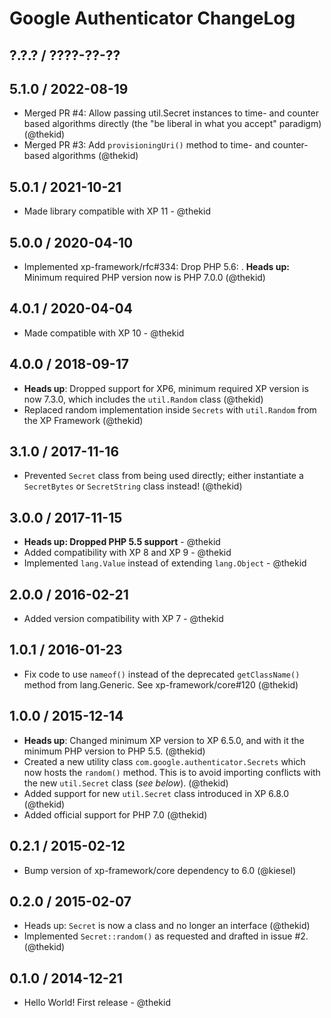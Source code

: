Google Authenticator ChangeLog
==============================

## ?.?.? / ????-??-??

## 5.1.0 / 2022-08-19

* Merged PR #4: Allow passing util.Secret instances to time- and counter
  based algorithms directly (the "be liberal in what you accept" paradigm)
  (@thekid)
* Merged PR #3: Add `provisioningUri()` method to time- and counter-based
  algorithms
  (@thekid)

## 5.0.1 / 2021-10-21

* Made library compatible with XP 11 - @thekid

## 5.0.0 / 2020-04-10

* Implemented xp-framework/rfc#334: Drop PHP 5.6:
  . **Heads up:** Minimum required PHP version now is PHP 7.0.0
  (@thekid)

## 4.0.1 / 2020-04-04

* Made compatible with XP 10 - @thekid

## 4.0.0 / 2018-09-17

* **Heads up**: Dropped support for XP6, minimum required XP version
  is now 7.3.0, which includes the `util.Random` class
  (@thekid)
* Replaced random implementation inside `Secrets` with `util.Random`
  from the XP Framework
  (@thekid)

## 3.1.0 / 2017-11-16

* Prevented `Secret` class from being used directly; either instantiate
  a `SecretBytes` or `SecretString` class instead!
  (@thekid)

## 3.0.0 / 2017-11-15

* **Heads up: Dropped PHP 5.5 support** - @thekid
* Added compatibility with XP 8 and XP 9 - @thekid
* Implemented `lang.Value` instead of extending `lang.Object` - @thekid

## 2.0.0 / 2016-02-21

* Added version compatibility with XP 7 - @thekid

## 1.0.1 / 2016-01-23

* Fix code to use `nameof()` instead of the deprecated `getClassName()`
  method from lang.Generic. See xp-framework/core#120
  (@thekid)

## 1.0.0 / 2015-12-14

* **Heads up**: Changed minimum XP version to XP 6.5.0, and with it the
  minimum PHP version to PHP 5.5.
  (@thekid)
* Created a new utility class `com.google.authenticator.Secrets` which
  now hosts the `random()` method. This is to avoid importing conflicts
  with the new `util.Secret` class (*see below*).
  (@thekid)
* Added support for new `util.Secret` class introduced in XP 6.8.0
  (@thekid)
* Added official support for PHP 7.0
  (@thekid)

## 0.2.1 / 2015-02-12

* Bump version of xp-framework/core dependency to 6.0
  (@kiesel)

## 0.2.0 / 2015-02-07

* Heads up: `Secret` is now a class and no longer an interface
  (@thekid)
* Implemented `Secret::random()` as requested and drafted in issue #2.
  (@thekid)

## 0.1.0 / 2014-12-21

* Hello World! First release - @thekid